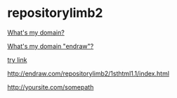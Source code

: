 # repositorylimb2


<a href="http://www.YourDomain.com/index.html">What's my domain?</a>

<a href="http://www.endraw.com/repositorylimb2/index.html">What's my domain "endraw"?</a>

<a href="../../index.html">try link</a>

http://endraw.com/repositorylimb2/1sthtml1.1/index.html


http://yoursite.com/somepath
